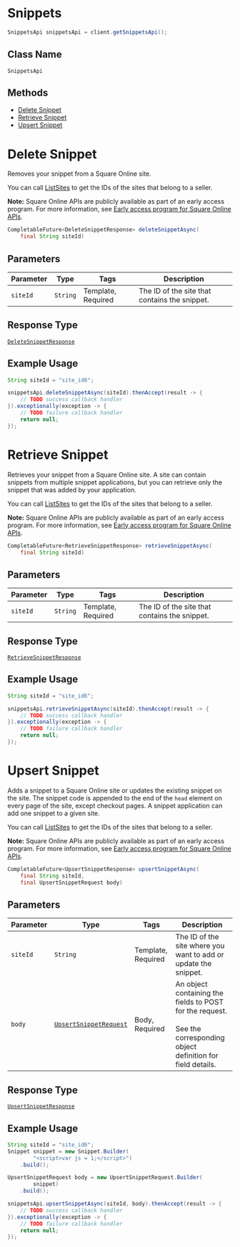 # Snippets

```java
SnippetsApi snippetsApi = client.getSnippetsApi();
```

## Class Name

`SnippetsApi`

## Methods

* [Delete Snippet](../../doc/api/snippets.md#delete-snippet)
* [Retrieve Snippet](../../doc/api/snippets.md#retrieve-snippet)
* [Upsert Snippet](../../doc/api/snippets.md#upsert-snippet)


# Delete Snippet

Removes your snippet from a Square Online site.

You can call [ListSites](../../doc/api/sites.md#list-sites) to get the IDs of the sites that belong to a seller.

__Note:__ Square Online APIs are publicly available as part of an early access program. For more information, see [Early access program for Square Online APIs](https://developer.squareup.com/docs/online-api#early-access-program-for-square-online-apis).

```java
CompletableFuture<DeleteSnippetResponse> deleteSnippetAsync(
    final String siteId)
```

## Parameters

| Parameter | Type | Tags | Description |
|  --- | --- | --- | --- |
| `siteId` | `String` | Template, Required | The ID of the site that contains the snippet. |

## Response Type

[`DeleteSnippetResponse`](../../doc/models/delete-snippet-response.md)

## Example Usage

```java
String siteId = "site_id6";

snippetsApi.deleteSnippetAsync(siteId).thenAccept(result -> {
    // TODO success callback handler
}).exceptionally(exception -> {
    // TODO failure callback handler
    return null;
});
```


# Retrieve Snippet

Retrieves your snippet from a Square Online site. A site can contain snippets from multiple snippet applications, but you can retrieve only the snippet that was added by your application.

You can call [ListSites](../../doc/api/sites.md#list-sites) to get the IDs of the sites that belong to a seller.

__Note:__ Square Online APIs are publicly available as part of an early access program. For more information, see [Early access program for Square Online APIs](https://developer.squareup.com/docs/online-api#early-access-program-for-square-online-apis).

```java
CompletableFuture<RetrieveSnippetResponse> retrieveSnippetAsync(
    final String siteId)
```

## Parameters

| Parameter | Type | Tags | Description |
|  --- | --- | --- | --- |
| `siteId` | `String` | Template, Required | The ID of the site that contains the snippet. |

## Response Type

[`RetrieveSnippetResponse`](../../doc/models/retrieve-snippet-response.md)

## Example Usage

```java
String siteId = "site_id6";

snippetsApi.retrieveSnippetAsync(siteId).thenAccept(result -> {
    // TODO success callback handler
}).exceptionally(exception -> {
    // TODO failure callback handler
    return null;
});
```


# Upsert Snippet

Adds a snippet to a Square Online site or updates the existing snippet on the site.
The snippet code is appended to the end of the `head` element on every page of the site, except checkout pages. A snippet application can add one snippet to a given site.

You can call [ListSites](../../doc/api/sites.md#list-sites) to get the IDs of the sites that belong to a seller.

__Note:__ Square Online APIs are publicly available as part of an early access program. For more information, see [Early access program for Square Online APIs](https://developer.squareup.com/docs/online-api#early-access-program-for-square-online-apis).

```java
CompletableFuture<UpsertSnippetResponse> upsertSnippetAsync(
    final String siteId,
    final UpsertSnippetRequest body)
```

## Parameters

| Parameter | Type | Tags | Description |
|  --- | --- | --- | --- |
| `siteId` | `String` | Template, Required | The ID of the site where you want to add or update the snippet. |
| `body` | [`UpsertSnippetRequest`](../../doc/models/upsert-snippet-request.md) | Body, Required | An object containing the fields to POST for the request.<br><br>See the corresponding object definition for field details. |

## Response Type

[`UpsertSnippetResponse`](../../doc/models/upsert-snippet-response.md)

## Example Usage

```java
String siteId = "site_id6";
Snippet snippet = new Snippet.Builder(
        "<script>var js = 1;</script>")
    .build();

UpsertSnippetRequest body = new UpsertSnippetRequest.Builder(
        snippet)
    .build();

snippetsApi.upsertSnippetAsync(siteId, body).thenAccept(result -> {
    // TODO success callback handler
}).exceptionally(exception -> {
    // TODO failure callback handler
    return null;
});
```


